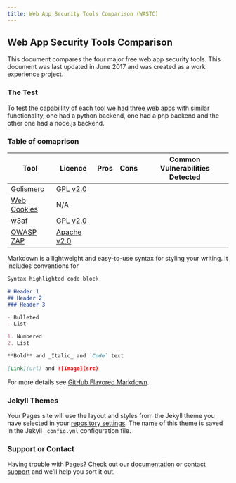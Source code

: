 ```yaml
---
title: Web App Security Tools Comparison (WASTC)
---
```


## Web App Security Tools Comparison

This document compares the four major free web app security tools. This document was last updated in June 2017 and was created as a work experience project.

### The Test

To test the capabillity of each tool we had three web apps with similar functionality, one had a python backend, one had a php backend and the other one had a node.js backend.

### Table of comaprison

| Tool | Licence | Pros | Cons | Common Vulnerabilities Detected | 
| ---- | --- | ---------- | ---------- | ---------- |
| [Golismero](http://golismero-project.com/) | [GPL v2.0](https://github.com/golismero/golismero/blob/master/LICENSE) |
| [Web Cookies](https://webcookies.org/) | N/A |
| [w3af](http://w3af.org/) | [GPL v2.0](https://www.gnu.org/licenses/gpl-2.0.txt) |
| [OWASP ZAP](https://www.owasp.org/index.php/OWASP_Zed_Attack_Proxy_Project) | [Apache v2.0](https://github.com/zaproxy/zaproxy/blob/develop/LICENSE)

Markdown is a lightweight and easy-to-use syntax for styling your writing. It includes conventions for

```markdown
Syntax highlighted code block

# Header 1
## Header 2
### Header 3

- Bulleted
- List

1. Numbered
2. List

**Bold** and _Italic_ and `Code` text

[Link](url) and ![Image](src)
```

For more details see [GitHub Flavored Markdown](https://guides.github.com/features/mastering-markdown/).

### Jekyll Themes

Your Pages site will use the layout and styles from the Jekyll theme you have selected in your [repository settings](https://github.com/futuristicblanket/web-app-security-comparison/settings). The name of this theme is saved in the Jekyll `_config.yml` configuration file.

### Support or Contact

Having trouble with Pages? Check out our [documentation](https://help.github.com/categories/github-pages-basics/) or [contact support](https://github.com/contact) and we’ll help you sort it out.
